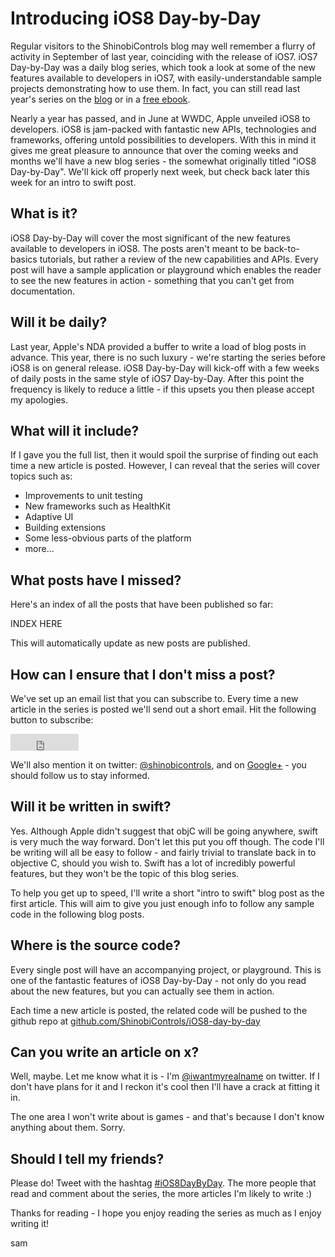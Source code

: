 # Introducing iOS8 Day-by-Day

Regular visitors to the ShinobiControls blog may well remember a flurry of
activity in September of last year, coinciding with the release of iOS7. iOS7
Day-by-Day was a daily blog series, which took a look at some of the new features
available to developers in iOS7, with easily-understandable sample projects
demonstrating how to use them. In fact, you can still read last year's series
on the [blog](http://www.shinobicontrols.com/blog/posts/2013/09/19/introducing-ios7-day-by-day)
or in a [free ebook](https://leanpub.com/ios7daybyday).

Nearly a year has passed, and in June at WWDC, Apple unveiled iOS8 to developers.
iOS8 is jam-packed with fantastic new APIs, technologies and frameworks, offering
untold possibilities to developers. With this in mind it gives me great pleasure
to announce that over the coming weeks and months we'll have a new blog series -
the somewhat originally titled "iOS8 Day-by-Day". We'll kick off properly next
week, but check back later this week for an intro to swift post.

## What is it?

iOS8 Day-by-Day will cover the most significant of the new features available to
developers in iOS8. The posts aren't meant to be back-to-basics tutorials, but
rather a review of the new capabilities and APIs. Every post will have a sample
application or playground which enables the reader to see the new features in
action - something that you can't get from documentation.

## Will it be daily?

Last year, Apple's NDA provided a buffer to write a load of blog posts in advance.
This year, there is no such luxury - we're starting the series before iOS8 is on
general release. iOS8 Day-by-Day will kick-off with a few weeks of daily posts in the
same style of iOS7 Day-by-Day. After this point the frequency is likely to reduce
a little - if this upsets you then please accept my apologies.

## What will it include?

If I gave you the full list, then it would spoil the surprise of finding out
each time a new article is posted. However, I can reveal that the series will
cover topics such as:

- Improvements to unit testing
- New frameworks such as HealthKit
- Adaptive UI
- Building extensions
- Some less-obvious parts of the platform
- more...

## What posts have I missed?

Here's an index of all the posts that have been published so far:

INDEX HERE

This will automatically update as new posts are published.

## How can I ensure that I don't miss a post?

We've set up an email list that you can subscribe to. Every time a new article in
the series is posted we'll send out a short email. Hit the following button to
subscribe:

<div class="subscribe-button-inner" style="height: 27px; width: 109px; overflow: visible; text-align: left; margin: 0px; padding: 0px; border: 0px; display: inline-block;">
    <iframe frameborder="0" allowtransparency="true" src="http://btn.createsend1.com/subscribebutton/subscribe#listid=t%2F25%2F0F7%2F696%2FE9048CBD08567D6D" class="subscribe-button-frame" style="border: 0px none transparent; overflow: hidden; display: inline-block; position: absolute; visibility: visible; margin: 0px !important; padding: 0px !important; height: 27px; width: 109px; background: transparent;"></iframe>
</div>

We'll also mention it on twitter: [@shinobicontrols](https://twitter.com/ShinobiControls),
and on [Google+](https://plus.google.com/+ShinobiControls) - you should follow us
to stay informed.

## Will it be written in swift?

Yes. Although Apple didn't suggest that objC will be going anywhere, swift is
very much the way forward. Don't let this put you off though. The code I'll be
writing will all be easy to follow - and fairly trivial to translate back in to
objective C, should you wish to. Swift has a lot of incredibly powerful features,
but they won't be the topic of this blog series.

To help you get up to speed, I'll write a short "intro to swift" blog post as the
first article. This will aim to give you just enough info to follow any sample
code in the following blog posts.

## Where is the source code?

Every single post will have an accompanying project, or playground. This is one
of the fantastic features of iOS8 Day-by-Day - not only do you read about the
new features, but you can actually see them in action.

Each time a new article is posted, the related code will be pushed to the github
repo at [github.com/ShinobiControls/iOS8-day-by-day](https://github.com/ShinobiControls/iOS8-day-by-day/)


## Can you write an article on x?

Well, maybe. Let me know what it is - I'm [@iwantmyrealname](https://twitter.com/iwantmyrealname)
on twitter. If I don't have plans for it and I reckon it's cool then I'll have
a crack at fitting it in.

The one area I won't write about is games - and that's because I don't know anything
about them. Sorry.

## Should I tell my friends?

Please do! Tweet with the hashtag [#iOS8DayByDay](https://twitter.com/search?q=%23iOS7DayByDay).
The more people that read and comment about the series, the more articles I'm
likely to write :)



Thanks for reading - I hope you enjoy reading the series as much as I enjoy
writing it!


sam
